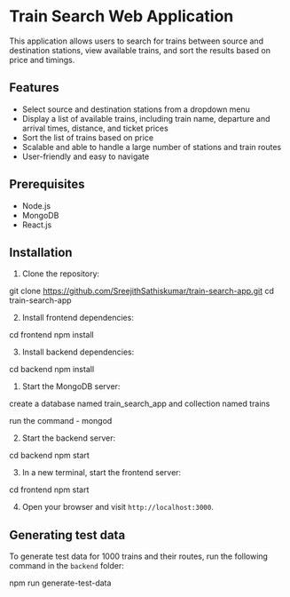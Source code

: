 # Train Search Web Application

This application allows users to search for trains between source and destination stations, view available trains, and sort the results based on price and timings.

## Features

- Select source and destination stations from a dropdown menu
- Display a list of available trains, including train name, departure and arrival times, distance, and ticket prices
- Sort the list of trains based on price
- Scalable and able to handle a large number of stations and train routes
- User-friendly and easy to navigate

## Prerequisites

- Node.js
- MongoDB
- React.js

## Installation

1. Clone the repository:

git clone https://github.com/SreejithSathiskumar/train-search-app.git
cd train-search-app

2. Install frontend dependencies:

cd frontend
npm install

3. Install backend dependencies:

cd backend
npm install

1. Start the MongoDB server:

create a database named train_search_app
and collection named trains

run the command - mongod

2. Start the backend server:

cd backend
npm start

3. In a new terminal, start the frontend server:

cd frontend
npm start

4. Open your browser and visit `http://localhost:3000`.

## Generating test data

To generate test data for 1000 trains and their routes, run the following command in the `backend` folder:

npm run generate-test-data
